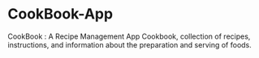 # CookBook-App
CookBook : A Recipe Management App
Cookbook, collection of recipes, instructions, and information about the preparation and serving of foods.
